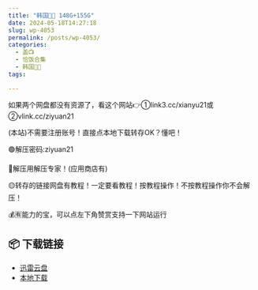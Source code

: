 ```yaml
---
title: "韩国🐷🐱 148G+155G"
date: 2024-05-18T14:27:18
slug: wp-4053
permalink: /posts/wp-4053/
categories:
  - 盖📺
  - 恰饭合集
  - 韩国🐷🐱
tags:

---
```


如果两个网盘都没有资源了，看这个网站👉①link3.cc/xianyu21或②vlink.cc/ziyuan21

(本站)不需要注册账号！直接点本地下载转存OK？懂吧！

🟢解压密码:ziyuan21

🔵解压用解压专家！(应用商店有)

🟡转存的链接网盘有教程！一定要看教程！按教程操作！不按教程操作你不会解压！

💰🈶能力的宝，可以点左下角赞赏支持一下网站运行

## 📦 下载链接
- [迅雷云盘](https://blziyuan21.com/pay-download/4053?key=2b28a6b5fa&down_id=0)
- [本地下载](https://blziyuan21.com/pay-download/4053?key=2b28a6b5fa&down_id=1)

